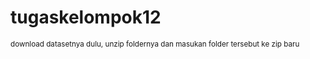 # tugaskelompok12

<small> download datasetnya dulu, unzip foldernya dan masukan folder tersebut ke zip baru



